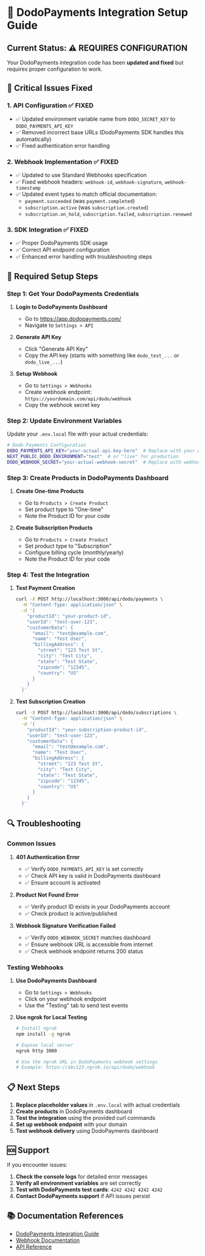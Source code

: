 # 🚀 DodoPayments Integration Setup Guide

## Current Status: ⚠️ REQUIRES CONFIGURATION

Your DodoPayments integration code has been **updated and fixed** but requires proper configuration to work.

## 🔧 Critical Issues Fixed

### 1. **API Configuration** ✅ FIXED
- ✅ Updated environment variable name from `DODO_SECRET_KEY` to `DODO_PAYMENTS_API_KEY`
- ✅ Removed incorrect base URLs (DodoPayments SDK handles this automatically)
- ✅ Fixed authentication error handling

### 2. **Webhook Implementation** ✅ FIXED
- ✅ Updated to use Standard Webhooks specification
- ✅ Fixed webhook headers: `webhook-id`, `webhook-signature`, `webhook-timestamp`
- ✅ Updated event types to match official documentation:
  - `payment.succeeded` (was `payment.completed`)
  - `subscription.active` (was `subscription.created`)
  - `subscription.on_hold`, `subscription.failed`, `subscription.renewed`

### 3. **SDK Integration** ✅ FIXED
- ✅ Proper DodoPayments SDK usage
- ✅ Correct API endpoint configuration
- ✅ Enhanced error handling with troubleshooting steps

## 🔑 Required Setup Steps

### Step 1: Get Your DodoPayments Credentials

1. **Login to DodoPayments Dashboard**
   - Go to https://app.dodopayments.com/
   - Navigate to `Settings > API`

2. **Generate API Key**
   - Click "Generate API Key"
   - Copy the API key (starts with something like `dodo_test_...` or `dodo_live_...`)

3. **Setup Webhook**
   - Go to `Settings > Webhooks`
   - Create webhook endpoint: `https://yourdomain.com/api/dodo/webhook`
   - Copy the webhook secret key

### Step 2: Update Environment Variables

Update your `.env.local` file with your actual credentials:

```bash
# Dodo Payments Configuration
DODO_PAYMENTS_API_KEY="your-actual-api-key-here"  # Replace with your API key
NEXT_PUBLIC_DODO_ENVIRONMENT="test"  # or "live" for production
DODO_WEBHOOK_SECRET="your-actual-webhook-secret"  # Replace with webhook secret
```

### Step 3: Create Products in DodoPayments Dashboard

1. **Create One-time Products**
   - Go to `Products > Create Product`
   - Set product type to "One-time"
   - Note the Product ID for your code

2. **Create Subscription Products**
   - Go to `Products > Create Product`
   - Set product type to "Subscription"
   - Configure billing cycle (monthly/yearly)
   - Note the Product ID for your code

### Step 4: Test the Integration

1. **Test Payment Creation**
   ```bash
   curl -X POST http://localhost:3000/api/dodo/payments \
     -H "Content-Type: application/json" \
     -d '{
       "productId": "your-product-id",
       "userId": "test-user-123",
       "customerData": {
         "email": "test@example.com",
         "name": "Test User",
         "billingAddress": {
           "street": "123 Test St",
           "city": "Test City",
           "state": "Test State",
           "zipcode": "12345",
           "country": "US"
         }
       }
     }'
   ```

2. **Test Subscription Creation**
   ```bash
   curl -X POST http://localhost:3000/api/dodo/subscriptions \
     -H "Content-Type: application/json" \
     -d '{
       "productId": "your-subscription-product-id",
       "userId": "test-user-123",
       "customerData": {
         "email": "test@example.com",
         "name": "Test User",
         "billingAddress": {
           "street": "123 Test St",
           "city": "Test City",
           "state": "Test State",
           "zipcode": "12345",
           "country": "US"
         }
       }
     }'
   ```

## 🔍 Troubleshooting

### Common Issues

1. **401 Authentication Error**
   - ✅ Verify `DODO_PAYMENTS_API_KEY` is set correctly
   - ✅ Check API key is valid in DodoPayments dashboard
   - ✅ Ensure account is activated

2. **Product Not Found Error**
   - ✅ Verify product ID exists in your DodoPayments account
   - ✅ Check product is active/published

3. **Webhook Signature Verification Failed**
   - ✅ Verify `DODO_WEBHOOK_SECRET` matches dashboard
   - ✅ Ensure webhook URL is accessible from internet
   - ✅ Check webhook endpoint returns 200 status

### Testing Webhooks

1. **Use DodoPayments Dashboard**
   - Go to `Settings > Webhooks`
   - Click on your webhook endpoint
   - Use the "Testing" tab to send test events

2. **Use ngrok for Local Testing**
   ```bash
   # Install ngrok
   npm install -g ngrok
   
   # Expose local server
   ngrok http 3000
   
   # Use the ngrok URL in DodoPayments webhook settings
   # Example: https://abc123.ngrok.io/api/dodo/webhook
   ```

## 📋 Next Steps

1. **Replace placeholder values** in `.env.local` with actual credentials
2. **Create products** in DodoPayments dashboard
3. **Test the integration** using the provided curl commands
4. **Set up webhook endpoint** with your domain
5. **Test webhook delivery** using DodoPayments dashboard

## 🆘 Support

If you encounter issues:

1. **Check the console logs** for detailed error messages
2. **Verify all environment variables** are set correctly
3. **Test with DodoPayments test cards**: `4242 4242 4242 4242`
4. **Contact DodoPayments support** if API issues persist

## 📚 Documentation References

- [DodoPayments Integration Guide](https://docs.dodopayments.com/developer-resources/integration-guide)
- [Webhook Documentation](https://docs.dodopayments.com/developer-resources/webhooks)
- [API Reference](https://docs.dodopayments.com/api-reference/introduction)
